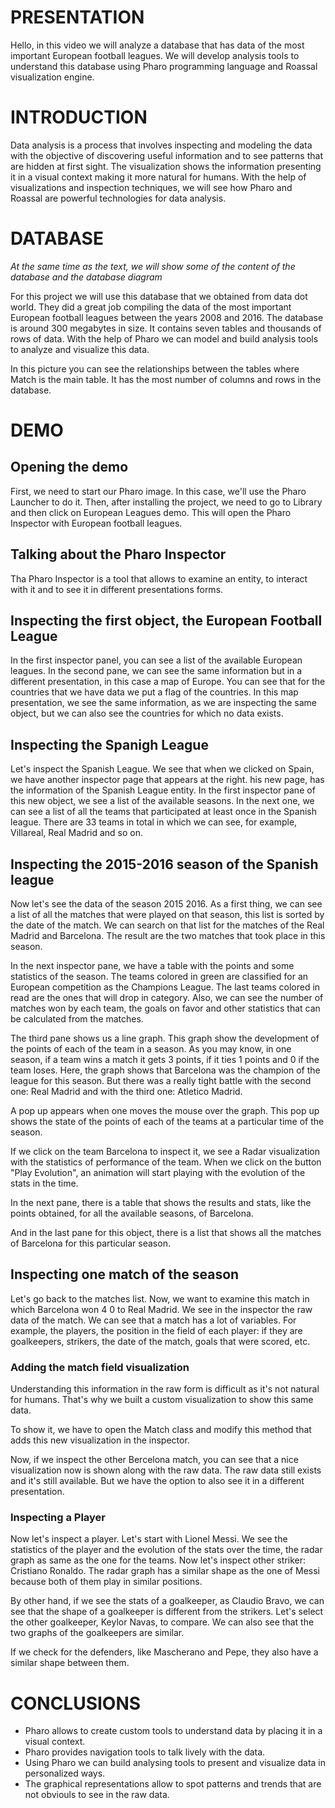 
# PRESENTATION

Hello, in this video we will analyze a database that has data of the most important European football leagues.
We will develop analysis tools to understand this database using Pharo programming language and Roassal visualization engine.

# INTRODUCTION

Data analysis is a process that involves inspecting and modeling the data with the objective of discovering useful information and to see patterns that are hidden at first sight. The visualization shows the information presenting it in a visual context making it more natural for humans. With the help of visualizations and inspection techniques, we will see how Pharo and Roassal are powerful technologies for data analysis.

# DATABASE

_At the same time as the text, we will show some of the content of the database and the database diagram_

For this project we will use this database that we obtained from data dot world. They did a great job compiling the data of the most important European football leagues between the years 2008 and 2016. The database is around 300 megabytes in size. It contains seven tables and thousands of rows of data. With the help of Pharo we can model and build analysis tools to analyze and visualize this data.

In this picture you can see the relationships between the tables where Match is the main table. It has the most number of columns and rows in the database.

# DEMO

## Opening the demo

First, we need to start our Pharo image. In this case, we'll use the Pharo Launcher to do it. Then, after installing the project, we need to go to Library and then click on European Leagues demo. This will open the Pharo Inspector with European football leagues.

## Talking about the Pharo Inspector

Tha Pharo Inspector is a tool that allows to examine an entity, to interact with it and to see it in different presentations forms.

## Inspecting the first object, the European Football League

In the first inspector panel, you can see a list of the available European leagues. In the second pane, we can see the same information but in a different presentation, in this case a map of Europe. You can see that for the countries that we have data we put a flag of the countries. In this map presentation, we see the same information, as we are inspecting the same object, but we can also see the countries for which no data exists.

## Inspecting the Spanigh League

Let's inspect the Spanish League. We see that when we clicked on Spain, we have another inspector page that appears at the right. his new page, has the information of the Spanish League entity.
In the first inspector pane of this new object, we see a list of the available seasons.
In the next one,  we can see a list of all the teams that participated at least once in the Spanish league. There are 33 teams in total in which we can see, for example, Villareal, Real Madrid and so on.

## Inspecting the 2015-2016 season of the Spanish league

Now let's see the data of the season 2015 2016.
As a first thing, we can see a list of all the matches that were played on that season, this list is sorted by the date of the match.
We can search on that list for the matches of the Real Madrid and Barcelona.
The result are the two matches that took place in this season.

In the next inspector pane, we have a table with the points and some statistics of the season. The teams colored in green are classified for an European competition as the Champions League.
The last teams colored in read are the ones that will drop in category. Also, we can see the number of matches won by each team, the goals on favor and other statistics that can be calculated from the matches.

The third pane shows us a line graph.
This graph show the development of the points of each of the team in a season. As you may know, in one season, if a team wins a match it gets 3 points, if it ties 1 points and 0 if the team loses.
Here, the graph shows that Barcelona was the champion of the league for this season. But there was a really tight battle with the second one: Real Madrid and with the third one: Atletico Madrid.

A pop up appears when one moves the mouse over the graph. This pop up shows the state of the points of each of the teams at a particular time of the season.

If we click on the team Barcelona to inspect it, we see a Radar visualization with the statistics of performance of the team.
When we click on the button "Play Evolution", an animation will start playing with the evolution of the stats in the time.

In the next pane, there is a table that shows the results and stats, like the points obtained, for all the available seasons, of Barcelona.

And in the last pane for this object, there is a list that shows all the matches of Barcelona for this particular season.

## Inspecting one match of the season

Let's go back to the matches list. Now, we want to examine this match in which Barcelona won 4 0 to Real Madrid.
We see in the inspector the raw data of the match. We can see that a match has a lot of variables. For example, the players, the position in the field of each player: if they are goalkeepers, strikers, the date of the match, goals that were scored, etc.

### Adding the match field visualization

Understanding this information in the raw form is difficult as it's not natural for humans. That's why we built a custom visualization to show this same data.

To show it, we have to open the Match class and modify this method that adds this new visualization in the inspector.

Now, if we inspect the other Bercelona match, you can see that a nice visualization now is shown along with the raw data. The raw data still exists and it's still available. But we have the option to also see it in a different presentation.

### Inspecting a Player

Now let's inspect a player. Let's start with Lionel Messi. We see the statistics of the player and the evolution of the stats over the time, the radar graph as same as the one for the teams. Now let's inspect other striker: Cristiano Ronaldo. The radar graph has a similar shape as the one of Messi because both of them play in similar positions.

By other hand, if we see the stats of a goalkeeper, as Claudio Bravo, we can see that the shape of a goalkeeper is different from the strikers. Let's select the other goalkeeper, Keylor Navas, to compare. We can also see that the two graphs of the goalkeepers are similar.

If we check for the defenders, like Mascherano and Pepe, they also have a similar shape between them.

# CONCLUSIONS

- Pharo allows to create custom tools to understand data by placing it in a visual context.
- Pharo provides navigation tools to talk lively with the data.
- Using Pharo we can build analysing tools to present and visualize data in personalized ways.
- The graphical representations allow to spot patterns and trends that are not obviouls to see in the raw data.
